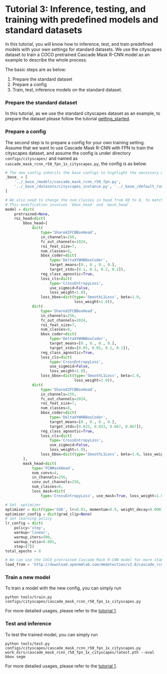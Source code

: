# Tutorial 3: Inference, testing, and training with predefined models and standard datasets

In this tutorial, you will know how to inference, test, and train predefined models with your own settings for standard datasets. We use the cityscapes dataset to train a COCO pretrained Cascade Mask R-CNN model as an example to describe the whole process.

The basic steps are as below:

1. Prepare the standard dataset
2. Prepare a config
3. Train, test, inference models on the standard dataset.

### Prepare the standard dataset

In this tutorial, as we use the standard cityscapes dataset as an example, to prepare the dataset please follow the tutorial [getting_started](./getting_started.md).



### Prepare a config

The second step is to prepare a config for your own training setting. Assume that we want to use Cascade Mask R-CNN with FPN to train the cityscapes dataset, and assume the config is under directory `configs/cityscapes/` and named as `cascade_mask_rcnn_r50_fpn_1x_cityscapes.py`, the config is as below.

```python
# The new config inherits the base configs to highlight the necessary modification
_base_ = [
    '../_base_/models/cascade_mask_rcnn_r50_fpn.py',
    '../_base_/datasets/cityscapes_instance.py', '../_base_/default_runtime.py'
]

# We also need to change the num_classes in head from 80 to 8, to match the cityscapes dataset's annotation.
# This modification involves `bbox_head` and `mask_head`.
model = dict(
    pretrained=None,
    roi_head=dict(
        bbox_head=[
            dict(
                type='Shared2FCBBoxHead',
                in_channels=256,
                fc_out_channels=1024,
                roi_feat_size=7,
                num_classes=8,
                bbox_coder=dict(
                    type='DeltaXYWHBBoxCoder',
                    target_means=[0., 0., 0., 0.],
                    target_stds=[0.1, 0.1, 0.2, 0.2]),
                reg_class_agnostic=True,
                loss_cls=dict(
                    type='CrossEntropyLoss',
                    use_sigmoid=False,
                    loss_weight=1.0),
                loss_bbox=dict(type='SmoothL1Loss', beta=1.0,
                               loss_weight=1.0)),
            dict(
                type='Shared2FCBBoxHead',
                in_channels=256,
                fc_out_channels=1024,
                roi_feat_size=7,
                num_classes=8,
                bbox_coder=dict(
                    type='DeltaXYWHBBoxCoder',
                    target_means=[0., 0., 0., 0.],
                    target_stds=[0.05, 0.05, 0.1, 0.1]),
                reg_class_agnostic=True,
                loss_cls=dict(
                    type='CrossEntropyLoss',
                    use_sigmoid=False,
                    loss_weight=1.0),
                loss_bbox=dict(type='SmoothL1Loss', beta=1.0,
                               loss_weight=1.0)),
            dict(
                type='Shared2FCBBoxHead',
                in_channels=256,
                fc_out_channels=1024,
                roi_feat_size=7,
                num_classes=8,
                bbox_coder=dict(
                    type='DeltaXYWHBBoxCoder',
                    target_means=[0., 0., 0., 0.],
                    target_stds=[0.033, 0.033, 0.067, 0.067]),
                reg_class_agnostic=True,
                loss_cls=dict(
                    type='CrossEntropyLoss',
                    use_sigmoid=False,
                    loss_weight=1.0),
                loss_bbox=dict(type='SmoothL1Loss', beta=1.0, loss_weight=1.0))
        ],
        mask_head=dict(
            type='FCNMaskHead',
            num_convs=4,
            in_channels=256,
            conv_out_channels=256,
            num_classes=8,
            loss_mask=dict(
                type='CrossEntropyLoss', use_mask=True, loss_weight=1.0))))

# Set  optimizer
optimizer = dict(type='SGD', lr=0.01, momentum=0.9, weight_decay=0.0001)
optimizer_config = dict(grad_clip=None)
# Set learning policy
lr_config = dict(
    policy='step',
    warmup='linear',
    warmup_iters=500,
    warmup_ratio=0.001,
    step=[7])
total_epochs = 8

# We can use the COCO pretrained Cascade Mask R-CNN model for more stable performance initialization
load_from = 'http://download.openmmlab.com/mmdetection/v2.0/cascade_rcnn/cascade_mask_rcnn_r50_fpn_1x_coco/cascade_mask_rcnn_r50_fpn_1x_coco_20200203-9d4dcb24.pth'
```

### Train a new model

To train a model with the new config, you can simply run

```shell
python tools/train.py configs/cityscapes/cascade_mask_rcnn_r50_fpn_1x_cityscapes.py
```

For more detailed usages, please refer to the [tutorial 1](./tutorials/1_exist_data_model.md).

### Test and inference

To test the trained model, you can simply run

```shell
python tools/test.py configs/cityscapes/cascade_mask_rcnn_r50_fpn_1x_cityscapes.py work_dirs/cascade_mask_rcnn_r50_fpn_1x_cityscapes/latest.pth --eval bbox segm
```

For more detailed usages, please refer to the [tutorial 1](./tutorials/1_exist_data_model.md).
